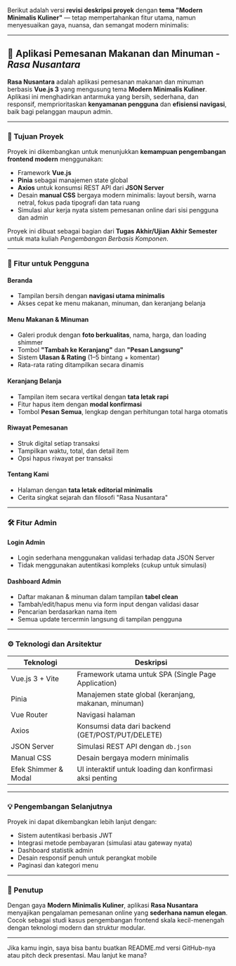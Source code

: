 Berikut adalah versi **revisi deskripsi proyek** dengan **tema "Modern Minimalis Kuliner"** — tetap mempertahankan fitur utama, namun menyesuaikan gaya, nuansa, dan semangat modern minimalis:

---

## 🍴 Aplikasi Pemesanan Makanan dan Minuman - *Rasa Nusantara*

**Rasa Nusantara** adalah aplikasi pemesanan makanan dan minuman berbasis **Vue.js 3** yang mengusung tema **Modern Minimalis Kuliner**. Aplikasi ini menghadirkan antarmuka yang bersih, sederhana, dan responsif, memprioritaskan **kenyamanan pengguna** dan **efisiensi navigasi**, baik bagi pelanggan maupun admin.

---

### 🎯 Tujuan Proyek

Proyek ini dikembangkan untuk menunjukkan **kemampuan pengembangan frontend modern** menggunakan:

* Framework **Vue.js**
* **Pinia** sebagai manajemen state global
* **Axios** untuk konsumsi REST API dari **JSON Server**
* Desain **manual CSS** bergaya modern minimalis: layout bersih, warna netral, fokus pada tipografi dan tata ruang
* Simulasi alur kerja nyata sistem pemesanan online dari sisi pengguna dan admin

Proyek ini dibuat sebagai bagian dari **Tugas Akhir/Ujian Akhir Semester** untuk mata kuliah *Pengembangan Berbasis Komponen*.

---

### 👤 Fitur untuk Pengguna

#### Beranda

* Tampilan bersih dengan **navigasi utama minimalis**
* Akses cepat ke menu makanan, minuman, dan keranjang belanja

#### Menu Makanan & Minuman

* Galeri produk dengan **foto berkualitas**, nama, harga, dan loading shimmer
* Tombol **"Tambah ke Keranjang"** dan **"Pesan Langsung"**
* Sistem **Ulasan & Rating** (1–5 bintang + komentar)
* Rata-rata rating ditampilkan secara dinamis

#### Keranjang Belanja

* Tampilan item secara vertikal dengan **tata letak rapi**
* Fitur hapus item dengan **modal konfirmasi**
* Tombol **Pesan Semua**, lengkap dengan perhitungan total harga otomatis

#### Riwayat Pemesanan

* Struk digital setiap transaksi
* Tampilkan waktu, total, dan detail item
* Opsi hapus riwayat per transaksi

#### Tentang Kami

* Halaman dengan **tata letak editorial minimalis**
* Cerita singkat sejarah dan filosofi "Rasa Nusantara"

---

### 🛠️ Fitur Admin

#### Login Admin

* Login sederhana menggunakan validasi terhadap data JSON Server
* Tidak menggunakan autentikasi kompleks (cukup untuk simulasi)

#### Dashboard Admin

* Daftar makanan & minuman dalam tampilan **tabel clean**
* Tambah/edit/hapus menu via form input dengan validasi dasar
* Pencarian berdasarkan nama item
* Semua update tercermin langsung di tampilan pengguna

---

### ⚙️ Teknologi dan Arsitektur

| Teknologi            | Deskripsi                                               |
| -------------------- | ------------------------------------------------------- |
| Vue.js 3 + Vite      | Framework utama untuk SPA (Single Page Application)     |
| Pinia                | Manajemen state global (keranjang, makanan, minuman)    |
| Vue Router           | Navigasi halaman                                        |
| Axios                | Konsumsi data dari backend (GET/POST/PUT/DELETE)        |
| JSON Server          | Simulasi REST API dengan `db.json`                      |
| Manual CSS           | Desain bergaya modern minimalis                         |
| Efek Shimmer & Modal | UI interaktif untuk loading dan konfirmasi aksi penting |

---

### 💡 Pengembangan Selanjutnya

Proyek ini dapat dikembangkan lebih lanjut dengan:

* Sistem autentikasi berbasis JWT
* Integrasi metode pembayaran (simulasi atau gateway nyata)
* Dashboard statistik admin
* Desain responsif penuh untuk perangkat mobile
* Paginasi dan kategori menu

---

### 📌 Penutup

Dengan gaya **Modern Minimalis Kuliner**, aplikasi **Rasa Nusantara** menyajikan pengalaman pemesanan online yang **sederhana namun elegan**. Cocok sebagai studi kasus pengembangan frontend skala kecil-menengah dengan teknologi modern dan struktur modular.

---

Jika kamu ingin, saya bisa bantu buatkan README.md versi GitHub-nya atau pitch deck presentasi. Mau lanjut ke mana?
